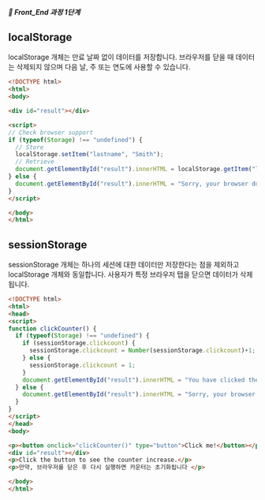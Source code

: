 ##### 🍑  Front_End 과정 1단계 

## localStorage
localStorage 개체는 만료 날짜 없이 데이터를 저장합니다. 브라우저를 닫을 때 데이터는 삭제되지 않으며 다음 날, 주 또는 연도에 사용할 수 있습니다.



```html
<!DOCTYPE html>
<html>
<body>

<div id="result"></div>

<script>
// Check browser support
if (typeof(Storage) !== "undefined") {
  // Store
  localStorage.setItem("lastname", "Smith");
  // Retrieve
  document.getElementById("result").innerHTML = localStorage.getItem("lastname");
} else {
  document.getElementById("result").innerHTML = "Sorry, your browser does not support Web Storage...";
}
</script>

</body>
</html>

```   
## sessionStorage   
sessionStorage 개체는 하나의 세션에 대한 데이터만 저장한다는 점을 제외하고 localStorage 개체와 동일합니다. 사용자가 특정 브라우저 탭을 닫으면 데이터가 삭제됩니다.   

```html
<!DOCTYPE html>
<html>
<head>
<script>
function clickCounter() {
  if (typeof(Storage) !== "undefined") {
    if (sessionStorage.clickcount) {
      sessionStorage.clickcount = Number(sessionStorage.clickcount)+1;
    } else {
      sessionStorage.clickcount = 1;
    }
    document.getElementById("result").innerHTML = "You have clicked the button " + sessionStorage.clickcount + " time(s) in this session.";
  } else {
    document.getElementById("result").innerHTML = "Sorry, your browser does not support web storage...";
  }
}
</script>
</head>
<body>

<p><button onclick="clickCounter()" type="button">Click me!</button></p>
<div id="result"></div>
<p>Click the button to see the counter increase.</p>
<p>만약, 브라우저를 닫은 후 다시 실행하면 카운터는 초기화됩니다 </p>

</body>
</html>

```





